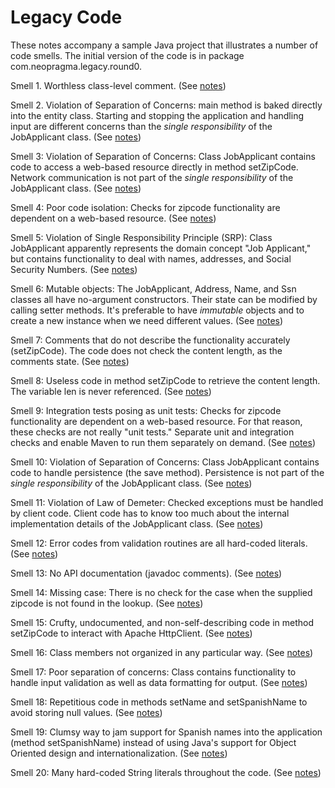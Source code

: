 # Legacy Code

These notes accompany a sample Java project that illustrates a number of code smells. The initial version of the code is in package com.neopragma.legacy.round0.

Smell 1. Worthless class-level comment. (See [notes](notes-comment.md))

Smell 2. Violation of Separation of Concerns: main method is baked directly into the entity class. Starting and stopping the application and handling input are different concerns than the _single responsibility_ of the JobApplicant class. (See [notes](notes-main.md))

Smell 3: Violation of Separation of Concerns: Class JobApplicant contains code to access a web-based resource directly in method setZipCode. Network communication is not part of the _single responsibility_ of the JobApplicant</span> class. (See [notes](notes-external.md))

Smell 4: Poor code isolation: Checks for zipcode functionality are dependent on a web-based resource. (See [notes](notes-isolation-1.md))
 
Smell 5: Violation of Single Responsibility Principle (SRP): Class JobApplicant apparently represents the domain concept "Job Applicant," but contains functionality to deal with names, addresses, and Social Security Numbers. (See [notes](notes-srp-violation.md))

Smell 6: Mutable objects: The JobApplicant, Address, Name, and Ssn classes all have no-argument constructors. Their state can be modified by calling setter methods. It's preferable to have _immutable_ objects and to create a new instance when we need different values. (See [notes](notes-immutable.md))

Smell 7: Comments that do not describe the functionality accurately (setZipCode). The code does not check the content length, as the comments state. (See [notes](notes-bad-comments.md)) 

Smell 8: Useless code in method setZipCode to retrieve the content length. The variable len is never referenced. (See [notes](notes-dead-code.md))

Smell 9: Integration tests posing as unit tests: Checks for zipcode functionality are dependent on a web-based resource. For that reason, these checks are not really "unit tests." Separate unit and integration checks and enable Maven to run them separately on demand. (See [notes](notes-isolation-2.md))

Smell 10: Violation of Separation of Concerns: Class JobApplicant contains code to handle persistence (the save method). Persistence is not part of the _single responsibility_ of the JobApplicant class. (See [notes](notes-persistence.md))

Smell 11: Violation of Law of Demeter: Checked exceptions must be handled by client code. Client code has to know too much about the internal implementation details of the JobApplicant class. (See [notes](notes-checked-exceptions.md))

Smell 12: Error codes from validation routines are all hard-coded literals. (See [notes](notes-literals-1.md))

Smell 13: No API documentation (javadoc</span> comments). (See [notes](notes-javadoc.md))

Smell 14: Missing case: There is no check for the case when the supplied zipcode is not found in the lookup. (See [notes](notes-missing-case.md))

Smell 15: Crufty, undocumented, and non-self-describing code in method <span class="code">setZipCode</span> to interact with Apache HttpClient. (See [notes](notes-ugly-code-1.md))

Smell 16: Class members not organized in any particular way. (See [notes](notes-organization.md))

Smell 17: Poor separation of concerns: Class contains functionality to handle input validation as well as data formatting for output. (See [notes](notes-validation.md))

Smell 18: Repetitious code in methods setName and setSpanishName to avoid storing null values. (See [notes](notes-dry-1.md))

Smell 19: Clumsy way to jam support for Spanish names into the application (method setSpanishName) instead of using Java's support for Object Oriented design and internationalization. (See [notes](notes-internationalization.md))

Smell 20: Many hard-coded String literals throughout the code. (See [notes](notes-literals-2.md))
